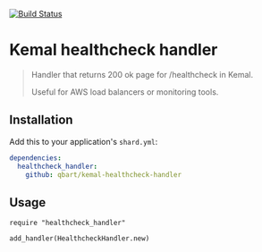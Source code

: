[![Build Status](https://travis-ci.org/qbart/kemal-healthcheck-handler.svg?branch=master)](https://travis-ci.org/qbart/kemal-healthcheck-handler)

# Kemal healthcheck handler

> Handler that returns 200 ok page for /healthcheck in Kemal.
>
> Useful for AWS load balancers or monitoring tools.

## Installation

Add this to your application's `shard.yml`:

```yaml
dependencies:
  healthcheck_handler:
    github: qbart/kemal-healthcheck-handler
```

## Usage

```crystal
require "healthcheck_handler"

add_handler(HealthcheckHandler.new)
```
